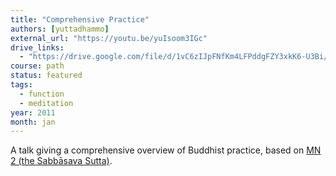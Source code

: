 ```yaml
---
title: "Comprehensive Practice"
authors: [yuttadhammo]
external_url: "https://youtu.be/yuIsoom3IGc"
drive_links:
  - "https://drive.google.com/file/d/1vC6zIJpFNfKm4LFPddgFZY3xkK6-U3Bi/view?usp=drivesdk"
course: path
status: featured
tags:
  - function
  - meditation
year: 2011
month: jan
---
```


A talk giving a comprehensive overview of Buddhist practice, based on [MN 2 (the Sabbāsava Sutta)](https://suttacentral.net/mn2/en/bodhi).